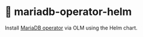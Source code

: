 # 🦭 mariadb-operator-helm
Install [MariaDB operator](https://github.com/mmontes11/mariadb-operator) via OLM using the Helm chart.
